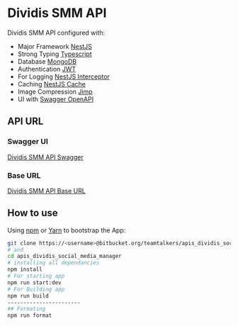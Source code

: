 # Dividis SMM API

Dividis SMM API configured with:

- Major Framework [NestJS](https://docs.nestjs.com/)
- Strong Typing [Typescript](https://www.typescriptlang.org/)
- Database [MongoDB](https://www.mongodb.com/)
- Authentication [JWT](https://jwt.io/)
- For Logging [NestJS Interceptor](https://docs.nestjs.com/interceptors)
- Caching [NestJS Cache](https://docs.nestjs.com/techniques/caching)
- Image Compression [Jimp](https://www.npmjs.com/package/jimp)
- UI with [Swagger OpenAPI](https://docs.nestjs.com/openapi/introduction) 

## API URL
### Swagger UI
[Dividis SMM API Swagger](https://socialapi.solissol.com/swagger/)
### Base URL
[Dividis SMM API Base URL](https://socialapi.solissol.com/api/v1/en/)


## How to use

Using [npm](https://docs.npmjs.com/cli/init) or [Yarn](https://yarnpkg.com/lang/en/docs/cli/create/) to bootstrap the App:

```bash
git clone https://<username>@bitbucket.org/teamtalkers/apis_dividis_social_media_manager.git
# and
cd apis_dividis_social_media_manager
# installing all dependancies
npm install
# For starting app
npm run start:dev
# For Building app
npm run build
-----------------------
## Formating
npm run format
```
